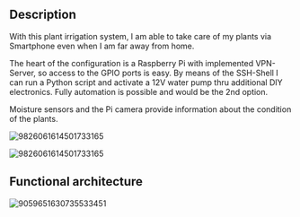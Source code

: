 ## Description

With this plant irrigation system, I am able to take care of my plants via Smartphone even when I am far away from home.

The heart of the configuration is a Raspberry Pi with implemented VPN-Server, so access to the GPIO ports is easy. By means of the SSH-Shell I can run a Python script and activate a 12V water pump thru additional DIY electronics. Fully automation is possible and would be the 2nd option.

Moisture sensors and the Pi camera provide information about the condition of the plants.

![9826061614501733165](https://github.com/Florian-Wilhelm/Raspberry-Pi/assets/77980708/322fb2e7-6f49-4acf-b82c-f94dcbb98e05)

![9826061614501733165](https://github.com/Florian-Wilhelm/Raspberry-Pi/assets/77980708/8026b939-5c53-4f11-9ec8-69131e049d53)


## Functional architecture

![9059651630735533451](https://github.com/Florian-Wilhelm/Raspberry-Pi/assets/77980708/25c5cf43-2b22-4bc0-b635-0477830b394c)
